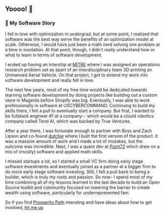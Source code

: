 ## Yoooo! 👋

### 📖 My Software Story
I fell in love with optimization in undergrad, but at some point, I realized that software was the best way serve the benefits of an optimization model at scale. Otherwise, I would have just been a math nerd solving one problem at a time in insolation. At that point, though, I didn't really understand how or what to learn in terms of software development.

I ended up having an intership at [MITRE](https://www.mitre.org/) where I was assigned an operations research problem set as apart of an interdisciplinary team 3D printing an Unmanned Aerial Vehicle. On that project, I got to extend my work into software development and really fell in love. 

The next few years, most of my free time would be dedicated towards learning software development by doing projects like building out a custom store in Magento before Shopify was big. Eventually, I was able to work professionally in software at USCYBERCOMMAND. Continuing to build my skills there, I felt a pull to eventually start a company. But first, I wanted to be fullstack engineer #1 at a company-- which would be a clould robotics company called Tend AI, which was backed by True Ventures.

After a year there, I was fortunate enough to partner with Ross and Zach Lipson and co-found [dutchie](https://dutchie.com/) where I built the first version of the product. It was a massive amount of work and I made a lot of mistakes, but the outcome was incredible. Next, I was a quant dev at [Point72](https://point72.com/) which drew on a mix of (mostly) software and applied math skills. 

I missed startups a lot, so I started a small VC firm doing early stage software investments and eventually joined as a partner at a bigger firm to do more early stage software investing. Still, I felt a pull back to being a builder, which is truly my roots and passion. So now- I spend most of my time combining all of my lessons learned in the last decade to build an Open Source toolkit and community focused on lowering the barrier to create wealth using software, particularly for underrepresented fam.

So if you find [Prosperity Path](https://github.com/Prosperity-Path) intersting and have ideas about how to get involved, [hit me up](mailto:sam.dave.ellis@gmail.com)
